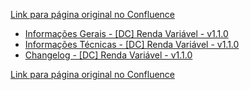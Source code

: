 [Link para página original no Confluence](https://openfinancebrasil.atlassian.net/wiki/spaces/OF/pages/242221449)

- [Informações Gerais - \[DC\] Renda Variável - v1.1.0](../../../../../../../OF/Open%20Finance%20Brasil/Especifica%c3%a7%c3%b5es%20de%20APIs/Dados%20do%20Cliente%20%e2%80%93%20DC/[DC]%20APIs%20-%20Investimentos/[DC]%20API%20-%20Investimentos%20-%20Renda%20Vari%c3%a1vel/v1.1.0%20-%20[DC]%20Renda%20Vari%c3%a1vel/Informa%c3%a7%c3%b5es%20Gerais%20-%20[DC]%20Renda%20Vari%c3%a1vel%20-%20v1.1.0)
- [Informações Técnicas - \[DC\] Renda Variável - v1.1.0](../../../../../../../OF/Open%20Finance%20Brasil/Especifica%c3%a7%c3%b5es%20de%20APIs/Dados%20do%20Cliente%20%e2%80%93%20DC/[DC]%20APIs%20-%20Investimentos/[DC]%20API%20-%20Investimentos%20-%20Renda%20Vari%c3%a1vel/v1.1.0%20-%20[DC]%20Renda%20Vari%c3%a1vel/Informa%c3%a7%c3%b5es%20T%c3%a9cnicas%20-%20[DC]%20Renda%20Vari%c3%a1vel%20-%20v1.1.0)
- [Changelog - \[DC\] Renda Variável - v1.1.0](../../../../../../../OF/Open%20Finance%20Brasil/Especifica%c3%a7%c3%b5es%20de%20APIs/Dados%20do%20Cliente%20%e2%80%93%20DC/[DC]%20APIs%20-%20Investimentos/[DC]%20API%20-%20Investimentos%20-%20Renda%20Vari%c3%a1vel/v1.1.0%20-%20[DC]%20Renda%20Vari%c3%a1vel/Changelog%20-%20[DC]%20Renda%20Vari%c3%a1vel%20-%20v1.1.0)

[Link para página original no Confluence](https://openfinancebrasil.atlassian.net/wiki/spaces/OF/pages/242221449)